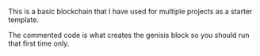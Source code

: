 This is a basic blockchain that I have used for multiple projects as a starter template.

The commented code is what creates the genisis block so you should run that first time only.
